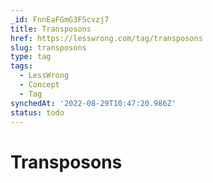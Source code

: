 ```yaml
---
_id: FnnEaFGmG3FScvzj7
title: Transposons
href: https://lesswrong.com/tag/transposons
slug: transposons
type: tag
tags:
  - LessWrong
  - Concept
  - Tag
synchedAt: '2022-08-29T10:47:20.986Z'
status: todo
---
```


# Transposons
